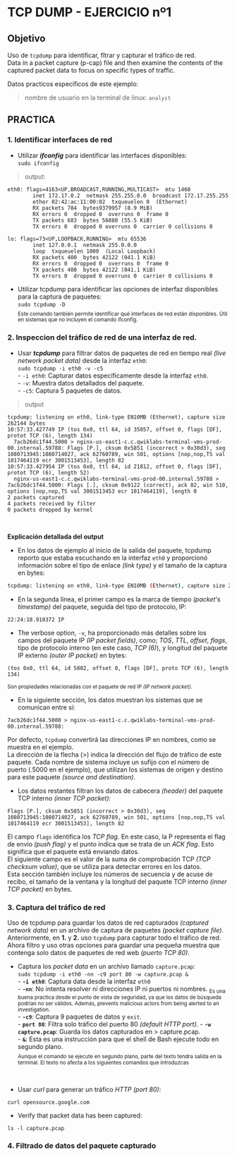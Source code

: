 # TCP DUMP - EJERCICIO nº1
## Objetivo
Uso de `tcpdump` para identificar, fltrar y capturar el tráfico de red.  
Data in a packet capture (p-cap) file and then examine the contents of the captured packet data to focus on specific types of traffic.  

Datos practicos especificos de este ejemplo:  
> nombre de usuario en la terminal de linux: `analyst`

## PRACTICA
### 1. Identificar interfaces de red
- Utilizar ___ifconfig___ para identificar las interfaces disponibles:  
`sudo ifconfig`  
> output: 
```
eth0: flags=4163<UP,BROADCAST,RUNNING,MULTICAST>  mtu 1460
        inet 172.17.0.2  netmask 255.255.0.0  broadcast 172.17.255.255
        ether 02:42:ac:11:00:02  txqueuelen 0  (Ethernet)
        RX packets 784  bytes9379957 (8.9 MiB)
        RX errors 0  dropped 0  overruns 0  frame 0
        TX packets 683  bytes 56880 (55.5 KiB)
        TX errors 0  dropped 0 overruns 0  carrier 0 collisions 0

lo: flags=73<UP,LOOPBACK,RUNNING>  mtu 65536
        inet 127.0.0.1  netmask 255.0.0.0
        loop  txqueuelen 1000  (Local Loopback)
        RX packets 400  bytes 42122 (041.1 KiB)
        RX errors 0  dropped 0  overruns 0  frame 0
        TX packets 400  bytes 42122 (041.1 KiB)
        TX errors 0  dropped 0 overruns 0  carrier 0 collisions 0
```
- Utilizar tcpdump para identificar las opciones de interfaz disponibles para la captura de paquetes:  
`sudo tcpdump -D`  
<sub>Este comando también permite identificar qué interfaces de red están disponibles. Útil en sistemas que no incluyen el comando ifconfig.</sub>
### 2. Inspeccion del tráfico de red de una interfaz de red.
- Usar ___tcpdump___ para filtrar datos de paquetes de red en tiempo real _(live network packet data)_ desde la interfaz `eth0`:  
`sudo tcpdump -i eth0 -v -c5`  
                - `-i eth0`: Capturar datos específicamente desde la interfaz `eth0`.  
                - `-v`: Muestra datos detallados del paquete.  
                - `-c5`: Captura 5 paquetes de datos.
> output
```
tcpdump: listening on eth0, link-type EN10MB (Ethernet), capture size 262144 bytes
10:57:33.427749 IP (tos 0x0, ttl 64, id 35057, offset 0, flags [DF], protot TCP (6), length 134)
  7acb26dc1f44.5000 > nginx-us-east1-c.c.qwiklabs-terminal-vms-prod-00.internal.59788: Flags [P.], cksum 0x5851 (incorrect > 0x30d3), seq 1080713945:1080714027, ack 62760789, win 501, options [nop,nop,TS val 1017464119 ecr 3001513453], length 82
10:57:33.427954 IP (tos 0x0, ttl 64, id 21812, offset 0, flags [DF], protot TCP (6), length 52)
  nginx-us-east1-c.c.qwiklabs-terminal-vms-prod-00.internal.59788 > 7acb26dc1f44.5000: Flags [.], cksum 0x9122 (correct), ack 82, win 510, options [nop,nop,TS val 3001513453 ecr 1017464119], length 0
2 packets captured
4 packets received by filter
0 packets dropped by kernel
```

</br>

__Explicación detallada del output__   
- En los datos de ejemplo al inicio de la salida del paquete, tcpdump reporto que estaba escuchando en la interfaz `eth0` y proporcionó información sobre el tipo de enlace _(link type)_ y el tamaño de la captura en bytes:  
```bash
tcpdump: listening on eth0, link-type EN10MB (Ethernet), capture size 262144 bytes
```  

- En la segunda línea, el primer campo es la marca de tiempo _(packet's timestamp)_ del paquete, seguida del tipo de protocolo, IP:  
```
22:24:18.910372 IP
```  

- The verbose option, `-v`, ha proporcionado más detalles sobre los campos del paquete IP _(IP packet fields)_, como; _TOS_, _TTL_, _offset_, _flags_, tipo de protocolo interno (en este caso, _TCP (6)_), y longitud del paquete IP externo _(outer IP packet)_ en bytes:
```
(tos 0x0, ttl 64, id 5802, offset 0, flags [DF], proto TCP (6), length 134)
```
<sup>Son propiedades relacionadas con el paquete de red IP _(IP network packet)_.</sup>  

- En la siguiente sección, los datos muestran los sistemas que se comunican entre sí:  
```
7acb26dc1f44.5000 > nginx-us-east1-c.c.qwiklabs-terminal-vms-prod-00.internal.59788:
```  
Por defecto, `tcpdump` convertirá las direcciones IP en nombres, como se muestra en el ejemplo.  
La dirección de la flecha (>) indica la dirección del flujo de tráfico de este paquete. Cada nombre de sistema incluye un sufijo con el número de puerto (.5000 en el ejemplo), que utilizan los sistemas de origen y destino para este paquete _(source and destination)_.  

- Los datos restantes filtran los datos de cabecera *(header)* del paquete TCP interno _(inner TCP packet)_:
```
Flags [P.], cksum 0x5851 (incorrect > 0x30d3), seq 1080713945:1080714027, ack 62760789, win 501, options [nop,nop,TS val 1017464119 ecr 3001513453], length 82
```  
El campo `flags` identifica los _TCP flag_. En este caso, la P representa el flag de envío _(push flag)_ y el punto indica que se trata de un _ACK flag_. Esto significa que el paquete está enviando datos.  
El siguiente campo es el valor de la suma de comprobación TCP _(TCP checksum value)_, que se utiliza para detectar errores en los datos.  
Esta sección también incluye los números de secuencia y de acuse de recibo, el tamaño de la ventana y la longitud del paquete TCP interno _(inner TCP packet)_ en bytes.  

### 3. Captura del tráfico de red
Uso de tcpdump para guardar los datos de red capturados _(captured network data)_ en un archivo de captura de paquetes _(packet capture file)_.  
Anteriormente, en __1.__ y __2.__ uso `tcpdump` para capturar todo el tráfico de red. Ahora filtro y uso otras opciones para guardar una pequeña muestra que contenga solo datos de paquetes de red web _(puerto TCP 80)_.  

- Captura los _packet data_ en un archivo llamado `capture.pcap`:  
`sudo tcpdump -i eth0 -nn -c9 port 80 -w capture.pcap &`  
         - __`-i eth0`__: Captura data desde la interfaz `eth0`  
         - __`-nn`__: No intenta resolver ni direcciones IP ni puertos ni nombres. <sub>Es una buena practica desde el punto de vista de seguridad, ya que los datos de búsqueda podrían no ser válidos. Además, prevents malicious actors from being alerted to an investigation. </sub>  
         - __`-c9`__: Captura 9 paquetes de datos y `exit`.  
         - __`port 80`__: Filtra solo tráfico del puerto 80 _(default HTTP port)_.
         - __`-w capture.pcap`__: Guarda los datos capturados en > capture.pcap.  
         - __`&`__: Esta es una instrucción para que el shell de Bash ejecute todo en segundo plano.  
<sub> Aunque el comando se ejecute en segundo plano, parte del texto tendra salida en la terminal. El texto no afecta a los siguientes comandos que introduzcas </sub> 

</br>

- Usar _curl_ para generar un tráfico _HTTP (port 80)_:  
```
curl opensource.google.com
```
- Verify that packet data has been captured:  
```
ls -l capture.pcap
```

### 4. Filtrado de datos del paquete capturado












